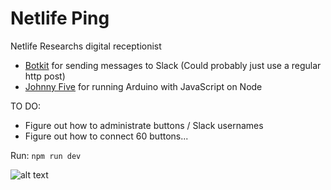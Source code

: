 # Netlife Ping

Netlife Researchs digital receptionist

* [Botkit](http://howdy.ai/botkit/) for sending messages to Slack (Could probably just use a regular http post)
* [Johnny Five](http://johnny-five.io/) for running Arduino with JavaScript on Node

TO DO:
* Figure out how to administrate buttons / Slack usernames
* Figure out how to connect 60 buttons...

Run:
```npm run dev```

![alt text](http://netliferesearch.com/assets/img/ansatte/anders.svg "Digital receptionist")
